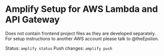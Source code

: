 # Amplify Setup for AWS Lambda and API Gateway

Does not contain frontend project files as they are developed separately. 
For setup instructions to another AWS account please talk to @theEpsilon.

Status: ```amplify status```
Push changes: ```amplify push```
